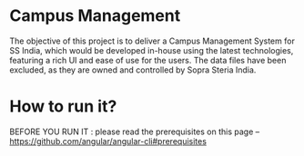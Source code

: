 # Campus Management
The objective of this project is to deliver a Campus Management System for SS India, which would be developed in-house using the latest technologies, featuring a rich UI and ease of use for the users. The data files have been excluded, as they are owned and controlled by Sopra Steria India. 

# How to run it?

BEFORE YOU RUN IT : please read the prerequisites on this page – https://github.com/angular/angular-cli#prerequisites
